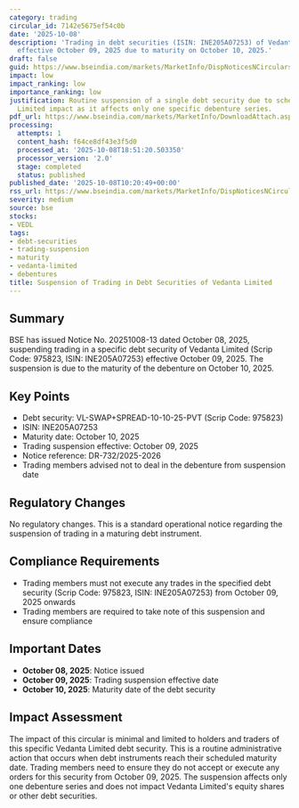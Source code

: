 ```yaml
---
category: trading
circular_id: 7142e5675ef54c0b
date: '2025-10-08'
description: 'Trading in debt securities (ISIN: INE205A07253) of Vedanta Limited suspended
  effective October 09, 2025 due to maturity on October 10, 2025.'
draft: false
guid: https://www.bseindia.com/markets/MarketInfo/DispNoticesNCirculars.aspx?Noticeid={FB629AE6-9E80-4352-A9BD-81A70DDD21AE}&noticeno=20251008-13&dt=10/08/2025&icount=13&totcount=67&flag=0
impact: low
impact_ranking: low
importance_ranking: low
justification: Routine suspension of a single debt security due to scheduled maturity.
  Limited impact as it affects only one specific debenture series.
pdf_url: https://www.bseindia.com/markets/MarketInfo/DownloadAttach.aspx?id=20251008-13&attachedId=
processing:
  attempts: 1
  content_hash: f64ce8df43e3f5d0
  processed_at: '2025-10-08T18:51:20.503350'
  processor_version: '2.0'
  stage: completed
  status: published
published_date: '2025-10-08T10:20:49+00:00'
rss_url: https://www.bseindia.com/markets/MarketInfo/DispNoticesNCirculars.aspx?Noticeid={FB629AE6-9E80-4352-A9BD-81A70DDD21AE}&noticeno=20251008-13&dt=10/08/2025&icount=13&totcount=67&flag=0
severity: medium
source: bse
stocks:
- VEDL
tags:
- debt-securities
- trading-suspension
- maturity
- vedanta-limited
- debentures
title: Suspension of Trading in Debt Securities of Vedanta Limited
---
```


## Summary

BSE has issued Notice No. 20251008-13 dated October 08, 2025, suspending trading in a specific debt security of Vedanta Limited (Scrip Code: 975823, ISIN: INE205A07253) effective October 09, 2025. The suspension is due to the maturity of the debenture on October 10, 2025.

## Key Points

- Debt security: VL-SWAP+SPREAD-10-10-25-PVT (Scrip Code: 975823)
- ISIN: INE205A07253
- Maturity date: October 10, 2025
- Trading suspension effective: October 09, 2025
- Notice reference: DR-732/2025-2026
- Trading members advised not to deal in the debenture from suspension date

## Regulatory Changes

No regulatory changes. This is a standard operational notice regarding the suspension of trading in a maturing debt instrument.

## Compliance Requirements

- Trading members must not execute any trades in the specified debt security (Scrip Code: 975823, ISIN: INE205A07253) from October 09, 2025 onwards
- Trading members are required to take note of this suspension and ensure compliance

## Important Dates

- **October 08, 2025**: Notice issued
- **October 09, 2025**: Trading suspension effective date
- **October 10, 2025**: Maturity date of the debt security

## Impact Assessment

The impact of this circular is minimal and limited to holders and traders of this specific Vedanta Limited debt security. This is a routine administrative action that occurs when debt instruments reach their scheduled maturity date. Trading members need to ensure they do not accept or execute any orders for this security from October 09, 2025. The suspension affects only one debenture series and does not impact Vedanta Limited's equity shares or other debt securities.